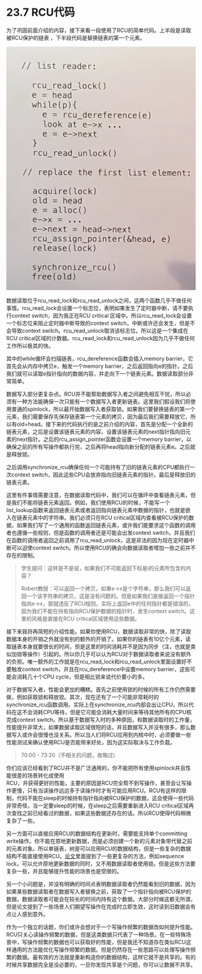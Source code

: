 # 23.7 RCU代码

为了巩固前面介绍的内容，接下来看一段使用了RCU的简单代码。上半段是读取被RCU保护的链表 ，下半段代码是替换链表的第一个元素。

![](../.gitbook/assets/image%20%28711%29.png)

数据读取位于rcu\_read\_lock和rcu\_read\_unlock之间，这两个函数几乎不做任何事情。rcu\_read\_lock会设置一个标志位，表明如果发生了定时器中断，请不要执行context switch，因为我正在RCU critical 区域中。所以rcu\_read\_lock会设置一个标志位来阻止定时器中断导致的context switch，中断或许还会发生，但是不会导致context switch。rcu\_read\_unlock取消该标志位。所以这是一个集成在RCU critical区域的计数器。rcu\_read\_lock和rcu\_read\_unlock因为几乎不做任何工作所以极其的快。

其中的while循环会扫描链表，rcu\_dereference函数会插入memory barrier，它首先会从内存中拷贝e，触发一个memory barrier，之后返回指向e的指针。之后我们就可以读取e指针指向的数据内容，并走向下一个链表元素。数据读取部分非常简单。

数据写入部分更复杂点。RCU并不能帮助数据写入者之间避免相互干扰，所以必须有一种方法能确保一次只能有一个数据写入者更新链表。这里我们假设我们将使用普通的spinlock，所以最开始数据写入者获取锁。如果我们要替换链表的第一个元素，我们需要保存先保存链表第一个元素的拷贝，因为最后我们需要释放它，所以有old=head。接下来的代码执行的是之前介绍的内容，首先是分配一个全新的链表元素，之后是设置该链表元素的内容，设置该链表元素的next指针指向旧元素的next指针。之后的rcu\_assign\_pointer函数会设置一个memory barrier，以确保之前的所有写操作都执行完，之后再将head指向新分配的链表元素e。之后就是释放锁。

之后调用synchronize\_rcu确保任何一个可能持有了旧的链表元素的CPU都执行一次context switch，因此这些CPU会放弃指向旧链表元素的指针。最后是释放旧的链表元素。

这里有件事情需要注意，在数据读取代码中，我们可以在循环中查看链表元素，但是我们不能将链表元素返回。例如，我们使用RCU的时候，不能写一个list\_lookup函数来返回链表元素或者返回指向链表元素中数据的指针，也就是嵌入在链表元素中的字符串。我们必须只在RCU critical区域内查看被RCU保护的数据，如果我们写了一个通用的函数返回链表元素，或许我们能要求这个函数的调用者也遵循一些规则，但是函数的调用者还是可能会出发context switch，并且我们在函数的调用者返回之前调用了rcu\_read\_unlock，这是非法的因为现在定时器中断可以迫使context switch。所以使用RCU的确会向数据读取者增加一些之前并不存在的限制。

> 学生提问：这样是不是说，如果我们不可能返回下标是i的元素所包含的内容？
>
> Robert教授：可以返回一个拷贝，如果e-&gt;x是个字符串，那么我们可以返回一个该字符串的拷贝，这是没有问题的。但是如果我们直接返回一个指针指向e-&gt;x，那就违反了RCU规则。实际上返回e中的任何指针都是错误的，因为我们不能在持有指向RCU保护数据的指针时，发生context switch。这里的风格是直接在RCU critical区域使用这些数据。

接下来我将再简短的介绍性能。如果你使用RCU，数据读取非常的快，除了读取数据本身的开销之外就没有别的额外的开销了。如果你的链表有10亿个元素，读取链表本身就要很长的时间，但是这里的时间消耗并不是因为同步（注，也就是类似加锁等操作）引起的。所以你几乎可以认为RCU对于数据读取者来说没有额外的负担。唯一额外的工作就是在rcu\_read\_lock和rcu\_read\_unlock里面设置好不要触发context switch，并且在rcu\_dereference中设置memory barrier，这些可能会消耗几十个CPU cycle，但是相比锁来说代价要小的多。

对于数据写入者，性能会更加的糟糕。首先之前使用锁的时候的所有工作仍然需要做，例如获取锁和释放锁。其次，现在还有了一个可能非常耗时的synchronize\_rcu函数调用。实际上在synchronize\_rcu内部会出让CPU，所以代码在这不会消耗CPU等待，但是它可能会消耗大量时间来等待其他所有的CPU核完成context switch。所以基于数据写入时的多种原因，和数据读取时的工作量，性能提升非常大，如果数据读取区域很短的话，并且数据写入并没有很多，那么数据写入或许会很慢也没关系。所以当人们将RCU应用到内核中时，必须要做一些性能测试来确认使用RCU是否能带来好处，因为这实际取决与工作负载。

> 70:00 - 73:20（不相关的问题，故略过）

你们应该已经看到了RCU并不是广泛通用的，你不能把所有使用spinlock并且性能很差的场景转化成使用  
RCU，并获得更好的性能，主要的原因是RCU完全帮不到写操作，甚至会让写操作更慢，只有当读操作远远多于读操作时才有可能应用RCU。RCU有这样的限制，代码不能在sleep的时候持有指针指向被RCU保护的数据，这会使得一些代码非常奇怪，当一定要sleep的时候，在sleep之后需要重新进入RCU critical区域再次查找之前已经看过的数据，如果这些数据还存在的话。所以RCU使得代码稍微复杂了一些。

另一方面可以直接应用RCU的数据结构在更新时，需要能支持单个committing write操作。你不能在原地更新数据，而是必须创建一个新的元素对象带代替之前的元素对象。所以单链表，树是可以应用RCU的数据结构，但是一些复杂的数据结构不能直接使用RCU。[论文](https://pdos.csail.mit.edu/6.828/2020/readings/rcu-decade-later.pdf)里面提到了一些更复杂的方法，例如sequence lock，可以允许原地更新数据的同时，又不用数据读取者使用锁。但是这些方法要复杂一些，并且能够提升性能的场景也是受限的。

另一个小问题是，并没有明确的时间点表明数据读取者仍然能看到旧的数据，因为如果某些数据读取者在数据写入者替换之前，获取了一个指针指向被RCU保护的数据，数据读取者可能会在较长的时间内持有这个数据。大部分时候这都无所谓，但是论文提到了一些场景人们期望写操作在完成时立即生效，这时读到旧数据会有点让人感到意外。

作为一个独立的话题，你们或许会想对于一个写操作频繁的数据改如何提升性能。RCU只关心读操作频繁的数据，但是这类数据只代表了一种场景。在一些特殊场景中，写操作频繁的数据也可以获取好的性能，但是我还不知道存在类似RCU这样通用的方法能优化写操作频繁的数据。但是仍然存在一些思路可以处理写操作频繁的数据。最有效的方法就是重新构造你的数据结构，这样它就不是共享的。有的时候共享数据完全是没必要的，一旦你发现共享是个问题，你可以让数据不共享。


